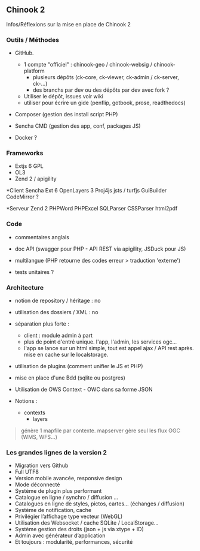 ## Chinook 2

Infos/Réflexions sur la mise en place de Chinook 2


### Outils / Méthodes
- GitHub. 
  - 1 compte "officiel" : chinook-geo / chinook-websig / chinook-platform
  	- plusieurs dépôts (ck-core, ck-viewer, ck-admin / ck-server, ck-...)
  	- des branchs par dev ou des dépôts par dev avec fork ?
  - Utiliser le dépôt, issues voir wiki
  - utiliser pour écrire un gide (penflip, gotbook, prose, readthedocs)
  
- Composer (gestion des install script PHP)
- Sencha CMD (gestion des app, conf, packages JS)

- Docker ? 


### Frameworks
- Extjs 6 GPL
- OL3
- Zend 2 / apigility

*Client	
Sencha Ext 6
OpenLayers 3
Proj4js
jsts / turfjs
GuiBuilder
CodeMirror ?
	
*Serveur
Zend 2
PHPWord
PHPExcel
SQLParser
CSSParser
html2pdf
	

### Code
- commentaires anglais
- doc API (swagger pour PHP - API REST via apigility, JSDuck pour JS)
- multilangue (PHP retourne des codes erreur > traduction 'externe')

- tests unitaires ?


### Architecture
- notion de repository / héritage : no
- utilisation des dossiers / XML : no

- séparation plus forte :
	- client : module admin à part
    - plus de point d'entré unique. l'app, l'admin, les services ogc...
    - l'app se lance sur un html simple, tout est appel ajax / API rest après. mise en cache sur le localstorage.
- utilisation de plugins (comment unifier le JS et PHP)
- mise en place d'une Bdd (sqlite ou postgres)
- Utilisation de OWS Context - OWC dans sa forme JSON
- Notions :
	- contexts
    	- layers
        
> génère 1 mapfile par contexte. mapserver gère seul les flux OGC (WMS, WFS...)



### Les grandes lignes de la version 2
- Migration vers Github
- Full UTF8
- Version mobile avancée, responsive design
- Mode déconnecté
- Système de plugin plus performant
- Catalogue en ligne / synchro / diffusion …
- Catalogues en ligne de styles, pictos, cartes… (échanges / diffusion)
- Système de notification, cache
- Privilégier l’affichage type vecteur (WebGL)
- Utilisation des Websocket / cache SQLite / LocalStorage…
- Système gestion des droits (json + js via xtype + ID)
- Admin avec générateur d’application
- Et toujours : modularité, performances, sécurité
